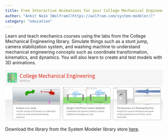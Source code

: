 ```yaml
---
title: Free Interactive Animations for your College Mechanical Engineering Classes
author: "Ankit Naik [Wolfram](https://wolfram.com/system-modeler/)"
category: "education"
---
```

Learn and teach mechanics courses using the labs from the College Mechanical Engineering library. Simulate things such as a stunt jump, camera stabilization system, and washing machine to understand mechanical engineering concepts such as coordinate transformation, kinematics, and dynamics. You will also learn to create and test models with 3D animations.

![Alt text](college-mechanical-engineering-image.png 'college mechanical engineering')

Download the library from the System Modeler library store [here](https://www.wolfram.com/system-modeler/libraries/college-mechanical-engineering).
